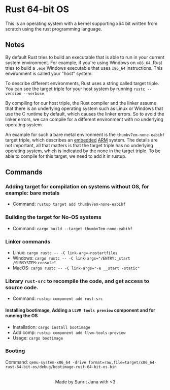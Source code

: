 # Rust 64-bit OS

  This is an operating system with a kernel supporting x64 bit written from scratch using
  the rust programming language.

## Notes

By default Rust tries to build an executable that is able to run in your current system environment. 
For example, if you're using Windows on `x86_64`, Rust tries to build a `.exe` Windows executable that 
uses `x86_64` instructions.
This environment is called your "host" system.

To describe different environments, Rust uses a string called target triple. You can see the target triple for your host system by running `rustc --version --verbose`

By compiling for our host triple, the Rust compiler and the linker assume that there is an underlying operating system such as Linux or Windows that use the C runtime by default, which causes the linker errors. So to avoid the linker errors, we can compile for a different environment with no underlying operating system.

An example for such a bare metal environment is the `thumbv7em-none-eabihf` target triple, which describes an 
[embedded](https://en.wikipedia.org/wiki/Embedded_system) [ARM](https://en.wikipedia.org/wiki/ARM_architecture) system. 
The details are not important, all that matters is that the target triple has no underlying operating system, 
which is indicated by the none in the target triple. 
To be able to compile for this target, we need to add it in rustup.

## Commands

### Adding target for compilation on systems without OS, for example: bare metals
  - Command: `rustup target add thumbv7em-none-eabihf`

### Building the target for No-OS systems
  - Command: `cargo build --target thumbv7em-none-eabihf`

### Linker commands
  - Linux: `cargo rustc -- -C link-arg=-nostartfiles`
  - Windows: `cargo rustc -- -C link-args="/ENTRY:_start /SUBSYSTEM:console"`
  - MacOS: `cargo rustc -- -C link-args="-e __start -static"`

### Library `rust-src` to recompile the code, and get access to source code.
  - Command: `rustup component add rust-src`

#### Installing bootimage, Adding a `LLVM tools preview` component and for running the OS
  - Installation: `cargo install bootimage`
  - Add comp: `rustup component add llvm-tools-preview`
  - Usage: `cargo bootimage`

### Booting

Command: `qemu-system-x86_64 -drive format=raw,file=target/x86_64-rust-64-bit-os/debug/bootimage-rust-64-bit-os.bin`

<br />
<div align="center">
  Made by Sunrit Jana with <3
</div>
